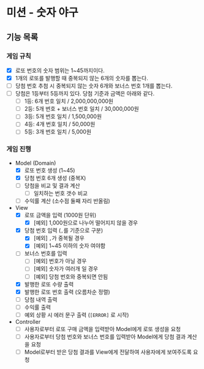 # 미션 - 숫자 야구

## 기능 목록
### 게임 규칙
- [x] 로또 번호의 숫자 범위는 1~45까지이다.
- [x] 1개의 로또를 발행할 때 중복되지 않는 6개의 숫자를 뽑는다.
- [ ] 당첨 번호 추첨 시 중복되지 않는 숫자 6개와 보너스 번호 1개를 뽑는다.
- [ ] 당첨은 1등부터 5등까지 있다. 당첨 기준과 금액은 아래와 같다.
    - [ ] 1등: 6개 번호 일치 / 2,000,000,000원
    - [ ] 2등: 5개 번호 + 보너스 번호 일치 / 30,000,000원
    - [ ] 3등: 5개 번호 일치 / 1,500,000원
    - [ ] 4등: 4개 번호 일치 / 50,000원
    - [ ] 5등: 3개 번호 일치 / 5,000원

### 게임 진행
- Model (Domain)
    - [x] 로또 번호 생성 (1~45)
    - [x] 당첨 번호 6개 생성 (중복X)
    - [ ] 당첨을 비교 및 결과 계산
        - [ ] 일치하는 번호 갯수 비교
    - [ ] 수익률 계산 (소수점 둘째 자리 반올림)

- View
    - [x] 로또 금액을 입력 (1000원 단위)
        - [x] [예외] 1,000원으로 나누어 떨어지지 않을 경우
    - [x] 당첨 번호 입력 (`,`를 기준으로 구분)
        - [x] [예외] `,`가 중복될 경우
        - [x] [예외] 1~45 이하의 숫자 여야함
    - [ ] 보너스 번호를 입력
        - [ ] [예외] 번호가 아닐 경우
        - [ ] [예외] 숫자가 여러개 일 경우
        - [ ] [예외] 당첨 번호와 중복되면 안됨
    - [x] 발행한 로또 수량 출력
    - [x] 발행한 로또 번호 출력 (오름차순 정렬)
    - [ ] 당첨 내역 출력
    - [ ] 수익률 출력
    - [ ] 예외 상황 시 에러 문구 출력 (`[ERROR]` 로 시작)

- Controller
    - [ ] 사용자로부터 로또 구매 금액을 입력받아 Model에게 로또 생성을 요청
    - [ ] 사용자로부터 당첨 번호와 보너스 번호를 입력받아 Model에게 당첨 결과 계산을 요청
    - [ ] Model로부터 받은 당첨 결과를 View에게 전달하여 사용자에게 보여주도록 요청